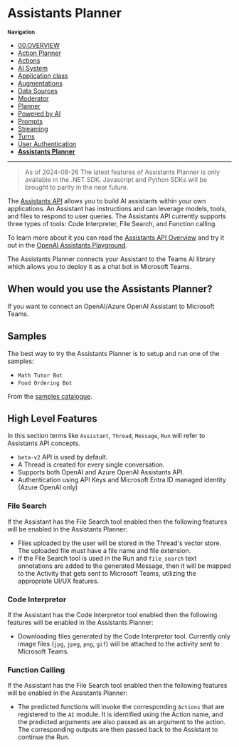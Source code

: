 # Assistants Planner

<small>**Navigation**</small>

- [00.OVERVIEW](./README.md)
- [Action Planner](./ACTION-PLANNER.md)
- [Actions](./ACTIONS.md)
- [AI System](./AI-SYSTEM.md)
- [Application class](./APPLICATION.md)
- [Augmentations](./AUGMENTATIONS.md)
- [Data Sources](./DATA-SOURCES.md)
- [Moderator](./MODERATOR.md)
- [Planner](./PLANNER.md)
- [Powered by AI](./POWERED-BY-AI.md)
- [Prompts](./PROMPTS.md)
- [Streaming](./STREAMING.md)
- [Turns](./TURNS.md)
- [User Authentication](./USER-AUTH.md)
- [**Assistants Planner**](./ASSISTANTS-PLANNER.md)
---

> As of 2024-08-26 The latest features of Assistants Planner is only available in the .NET SDK. Javascript and Python SDKs will be brought to parity in the near future.

The [Assistants API](https://platform.openai.com/docs/assistants/overview) allows you to build AI assistants within your own applications. An Assistant has instructions and can leverage models, tools, and files to respond to user queries. The Assistants API currently supports three types of tools: Code Interpreter, File Search, and Function calling.

To learn more about it you can read the [Assistants API Overview](https://platform.openai.com/docs/assistants/overview) and try it out in the [OpenAI Assistants Playground](https://platform.openai.com/playground/assistants). 

The Assistants Planner connects your Assistant to the Teams AI library which allows you to deploy it as a chat bot in Microsoft Teams.

## When would you use the Assistants Planner?
If you want to connect an OpenAI/Azure OpenAI Assistant to Microsoft Teams.  

## Samples

The best way to try the Assistants Planner is to setup and run one of the samples:

* `Math Tutor Bot`
* `Food Ordering Bot`

From the [samples catalogue](https://github.com/microsoft/teams-ai/blob/main/getting-started/SAMPLES.md#ai-apps).

## High Level Features
In this section terms like `Assistant`, `Thread`, `Message`, `Run` will refer to Assistants API concepts.

* `beta-v2` API is used by default.
* A Thread is created for every single conversation.
* Supports both OpenAI and Azure OpenAI Assistants API.
* Authentication using API Keys and Microsoft Entra ID managed identity (Azure OpenAI only)  


### File Search
If the Assistant has the File Search tool enabled then the following features will be enabled in the Assistants Planner:

* Files uploaded by the user will be stored in the Thread's vector store. The uploaded file must have a file name and file extension.
* If the File Search tool is used in the Run and `file_search` text annotations are added to the generated Message, then it will be mapped to the Activity that gets sent to Microsoft Teams, utilizing the appropriate UI/UX features. 

### Code Interpretor
If the Assistant has the Code Interpretor tool enabled then the following features will be enabled in the Assistants Planner:

* Downloading files generated by the Code Interpretor tool. Currently only image files (`jpg`, `jpeg`, `png`, `gif`) will be attached to the activity sent to Microsoft Teams.

### Function Calling
If the Assistant has the File Search tool enabled then the following features will be enabled in the Assistants Planner:

* The predicted functions will invoke the corresponding `Actions` that are registered to the `AI` module. It is identified using the Action name, and the predicted arguments are also passed as an argument to the action. The corresponding outputs are then passed back to the Assistant to continue the Run.
